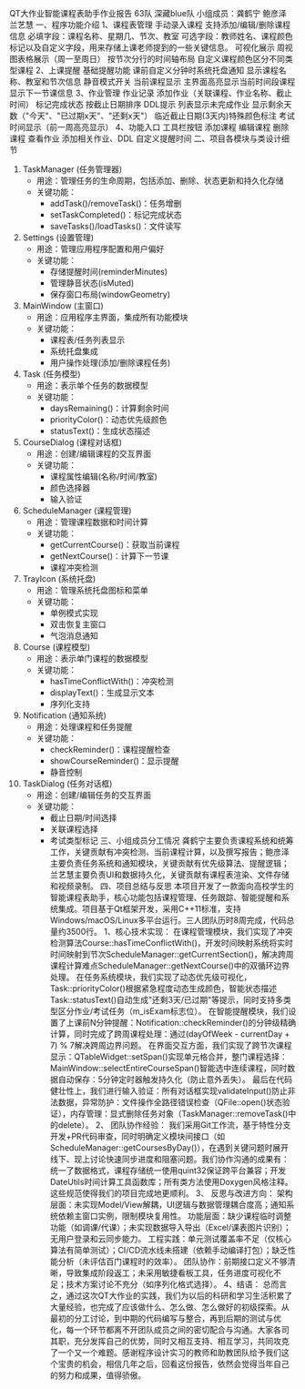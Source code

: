 QT大作业智能课程表助手作业报告
63队 深藏blue队
小组成员：龚鹤宁 鲍彦泽 兰艺慧
一、程序功能介绍
1、课程表管理
	手动录入课程
支持添加/编辑/删除课程信息
必填字段：课程名称、星期几、节次、教室
可选字段：教师姓名、课程颜色标记以及自定义字段，用来存储上课老师提到的一些关键信息。
	可视化展示
周视图表格展示（周一至周日）
按节次分行的时间轴布局
自定义课程颜色区分不同类型课程
2、上课提醒
	基础提醒功能
课前自定义分钟时系统托盘通知
显示课程名称、教室和节次信息
静音模式开关
	当前课程显示
主界面高亮显示当前时间段课程
显示下一节课信息
3、作业管理
作业记录
添加作业（关联课程、作业名称、截止时间）
标记完成状态
按截止日期排序
	 DDL提示
列表显示未完成作业
显示剩余天数（"今天"、"已过期x天"、"还剩x天"）
临近截止日期(3天内)特殊颜色标注
考试时间显示（前一周高亮显示）
4、功能入口
工具栏按钮
添加课程
编辑课程
删除课程
查看作业
添加相关作业、DDL
自定义提醒时间
二、项目各模块与类设计细节
1. TaskManager (任务管理器)
   - 用途：管理任务的生命周期，包括添加、删除、状态更新和持久化存储
   - 关键功能：
     - addTask()/removeTask()：任务增删
     - setTaskCompleted()：标记完成状态
     - saveTasks()/loadTasks()：文件读写
2. Settings (设置管理)
   - 用途：管理应用程序配置和用户偏好
   - 关键功能：
     - 存储提醒时间(reminderMinutes)
     - 管理静音状态(isMuted)
     - 保存窗口布局(windowGeometry)
3. MainWindow (主窗口)
   - 用途：应用程序主界面，集成所有功能模块
   - 关键功能：
     - 课程表/任务列表显示
     - 系统托盘集成
     - 用户操作处理(添加/删除课程任务)
4. Task (任务模型)
   - 用途：表示单个任务的数据模型
   - 关键功能：
     - daysRemaining()：计算剩余时间
     - priorityColor()：动态优先级颜色
     - statusText()：生成状态描述
5. CourseDialog (课程对话框)
   - 用途：创建/编辑课程的交互界面
   - 关键功能：
     - 课程属性编辑(名称/时间/教室)
     - 颜色选择器
     - 输入验证
6. ScheduleManager (课程管理)
   - 用途：管理课程数据和时间计算
   - 关键功能：
     - getCurrentCourse()：获取当前课程
     - getNextCourse()：计算下一节课
     - 课程冲突检测
7. TrayIcon (系统托盘)
   - 用途：管理系统托盘图标和菜单
   - 关键功能：
     - 单例模式实现
     - 双击恢复主窗口
     - 气泡消息通知
8. Course (课程模型)
   - 用途：表示单门课程的数据模型
   - 关键功能：
     - hasTimeConflictWith()：冲突检测
     - displayText()：生成显示文本
     - 序列化支持
9. Notification (通知系统)
   - 用途：处理课程和任务提醒
   - 关键功能：
     - checkReminder()：课程提醒检查
     - showCourseReminder()：显示提醒
     - 静音控制
10. TaskDialog (任务对话框)
    - 用途：创建/编辑任务的交互界面
    - 关键功能：
      - 截止日期/时间选择
      - 关联课程选择
      - 考试类型标记
三、小组成员分工情况
  龚鹤宁主要负责课程系统和统筹工作，关键贡献有冲突检测、当前课程计算，以及撰写报告；鲍彦泽主要负责任务系统和通知模块，关键贡献有优先级算法、提醒逻辑；兰艺慧主要负责UI和数据持久化，关键贡献有课程表渲染、文件存储和视频录制。
四、项目总结与反思
	本项目开发了一款面向高校学生的智能课程表助手，核心功能包括课程管理、任务跟踪、智能提醒和系统集成。项目基于Qt框架开发，采用C++11标准，支持Windows/macOS/Linux多平台运行。三人团队历时8周完成，代码总量约3500行。
1、核心技术实现：
在课程管理模块，我们实现了冲突检测算法Course::hasTimeConflictWith()，开发时间映射系统将实时时间映射到节次ScheduleManager::getCurrentSection()，解决跨周课程计算难点ScheduleManager::getNextCourse()中的双循环边界处理。
在任务系统模块，我们实现了动态优先级可视化，Task::priorityColor()根据紧急程度动态生成颜色，智能状态描述Task::statusText()自动生成"还剩3天/已过期"等提示，同时支持多类型区分作业/考试任务（m_isExam标志位）。
在智能提醒模块，我们设置了上课前N分钟提醒：Notification::checkReminder()的分钟级精确计算，同时完成了跨周课程处理：通过(dayOfWeek - currentDay + 7) % 7解决跨周边界问题。
在界面交互方面，我们实现了跨节次课程显示：QTableWidget::setSpan()实现单元格合并，整门课程选择：MainWindow::selectEntireCourseSpan()智能选中连续课程，同时数据自动保存：5分钟定时器触发持久化（防止意外丢失）。
最后在代码健壮性上，我们进行输入验证：所有对话框实现validateInput()防止非法数据，异常防护：文件操作全路径错误检查（QFile::open()状态验证），内存管理：显式删除任务对象（TaskManager::removeTask()中的delete）。
2、	团队协作经验：
我们采用Git工作流，基于特性分支开发+PR代码审查，同时明确定义模块间接口（如ScheduleManager::getCoursesByDay()），在遇到关键问题时展开线下、现上讨论快速同步进度和阻塞问题。我们协作沟通的成果有：统一了数据格式，课程存储统一使用quint32保证跨平台兼容；开发DateUtils时间计算工具函数库；所有类方法使用Doxygen风格注释。这些规范使得我们的项目完成地更顺利。
3、	反思与改进方向：
架构层面：未实现Model/View解耦，UI逻辑与数据管理耦合度高；通知系统依赖主窗口实例，限制模块复用性。
功能层面：缺少课程临时调整功能（如调课/代课）；未实现数据导入导出（Excel/课表图片识别）；无用户登录和云同步能力。
工程实践：单元测试覆盖率不足（仅核心算法有简单测试）；CI/CD流水线未搭建（依赖手动编译打包）；缺乏性能分析（未评估百门课程时的效率）。
团队协作：前期接口定义不够清晰，导致集成阶段返工；未采用敏捷看板工具，任务进度可视化不足；技术方案讨论不充分（如序列化格式选择）。
4、结语：
总而言之，通过这次QT大作业的实践，我们为以后的科研和学习生活积累了大量经验，也完成了应该做什么、怎么做、怎么做好的初级探索。从最初的分工讨论，到中期的代码编写与整合，再到后期的测试与优化，每一个环节都离不开团队成员之间的密切配合与沟通。大家各司其职，充分发挥自己的优势，同时又相互支持、相互学习，共同攻克了一个又一个难题。感谢程序设计实习的教师和助教团队给予我们这个宝贵的机会，相信几年之后，回看这份报告，依然会觉得当年自己的努力和成果，值得骄傲。
